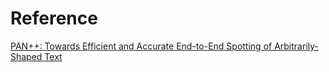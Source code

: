 # Reference

[PAN++: Towards Efficient and Accurate End-to-End Spotting of Arbitrarily-Shaped Text](https://arxiv.org/abs/2105.00405)

